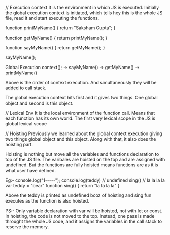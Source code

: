 // Execution context
It is the environment in which JS is executed. Initially the global execution context is initiated, which tells hey this is the whole JS file, read it and start executing the functions.

function printMyName() {
return "Saksham Gupta";
}

function getMyName() {
return printMyName();
}

function sayMyName() {
return getMyName();
}

sayMyName();

Global Execution context(); -> sayMyName() -> getMyName() -> printMyName()

Above is the order of context execution. And simultaneously they will be added to call stack.

The global execution context hits first and it gives two things. One global object and second is this object.

// Lexical Env
It is the local environment of the function call. Means that each function has its own world. The first very lexical scope in the JS is global lexical scope

// Hoisting
Previously we learned about the global context execution giving two things global object and this object. Along with that, it also does the hoisting part.

Hoisting is nothing but move all the variables and functions declaration to top of the JS file. The varibales are hoisted on the top and are assigned with undefined. But the functions are fully hoisted means functions are as it is what user have defined.

Eg:-
console.log("1-----");
console.log(teddy) // undefined
sing() // la la la la
var teddy = "bear"
function sing() {
return "la la la la"
}

Above the teddy is printed as undefined bcoz of hoisting and sing fun executes as the function is also hoisted.

PS:- Only variable declaration with var will be hoisted, not with let or const.
In hoisting, the code is not moved to the top. Instead, one pass is made throught the whole JS code, and it assigns the variables in the call stack to reserve the memory.
